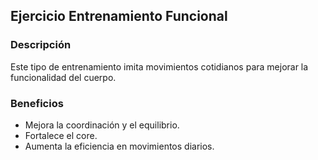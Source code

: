 ## Ejercicio Entrenamiento Funcional

### Descripción
Este tipo de entrenamiento imita movimientos cotidianos para mejorar la funcionalidad del cuerpo.

### Beneficios
- Mejora la coordinación y el equilibrio.
- Fortalece el core.
- Aumenta la eficiencia en movimientos diarios.